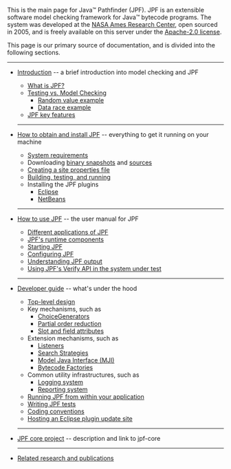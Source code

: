 This is the main page for Java™ Pathfinder (JPF). JPF is an extensible software model checking framework for Java™ bytecode programs. The system was developed at the [NASA Ames Research Center](http://arc.nasa.gov), open sourced in 2005, and is freely available on this server under the [Apache-2.0 license](http://www.apache.org/licenses/LICENSE-2.0).


This page is our primary source of documentation, and is divided into the following sections.

   ---

  * [Introduction](intro/index) -- a brief introduction into model checking and JPF
    * [What is JPF?](intro/what_is_jpf)
    * [Testing vs. Model Checking](intro/testing_vs_model_checking)
         - [Random value example](intro/random_example)
         - [Data race example](intro/race_example)
    * [JPF key features](intro/classification)
    
    ---

  * [How to obtain and install JPF](install/index) -- everything to get it running on your machine
    - [System requirements](install/requirements)
    - Downloading [binary snapshots](install/snapshot) and [sources](install/repositories)
    - [Creating a site properties file](install/site-properties)
    - [Building, testing, and running](install/build)
    - Installing the JPF plugins
         - [Eclipse](install/eclipse-plugin) 
         - [NetBeans](install/netbeans-plugin)
    
    ---
         
  * [How to use JPF](user/index) -- the user manual for JPF    
    - [Different applications of JPF](user/application_types)
    - [JPF's runtime components](user/components)
    - [Starting JPF](user/run)
    - [Configuring JPF](user/config)
    - [Understanding JPF output](user/output)
    - [Using JPF's Verify API in the system under test](user/api)
    
    ---
        
  * [Developer guide](devel/index) -- what's under the hood
    * [Top-level design](devel/design)
    * Key mechanisms, such as 
        - [ChoiceGenerators](devel/choicegenerator)
        - [Partial order reduction](devel/partial_order_reduction)
        - [Slot and field attributes](devel/attributes)
    * Extension mechanisms, such as
        - [Listeners](devel/listener)
        - [Search Strategies](devel/design)
        - [Model Java Interface (MJI)](devel/mji)
        - [Bytecode Factories](devel/bytecode_factory)
    * Common utility infrastructures, such as
        - [Logging system](devel/logging)
        - [Reporting system](devel/report)
    * [Running JPF from within your application](devel/embedded)
    * [Writing JPF tests](devel/jpf_tests)
    * [Coding conventions](devel/coding_conventions)
    * [Hosting an Eclipse plugin update site](devel/eclipse_plugin_update) 
        
    ---
        
  * [JPF core project](jpf-core/index) -- description and link to jpf-core
    
    ---
      
  * [Related research and publications](papers/index)    

